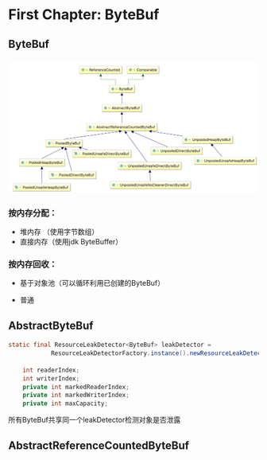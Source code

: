 # First Chapter: ByteBuf

## ByteBuf

### ![](/assets/ByteBuf.jpg)

### 按内存分配：

* 堆内存 （使用字节数组）
* 直接内存（使用jdk  ByteBuffer）

### 按内存回收：

* 基于对象池（可以循环利用已创建的ByteBuf）

* 普通

## AbstractByteBuf

```java
static final ResourceLeakDetector<ByteBuf> leakDetector =
            ResourceLeakDetectorFactory.instance().newResourceLeakDetector(ByteBuf.class);

    int readerIndex;
    int writerIndex;
    private int markedReaderIndex;
    private int markedWriterIndex;
    private int maxCapacity;
```



所有ByteBuf共享同一个leakDetector检测对象是否泄露



## AbstractReferenceCountedByteBuf

## 



